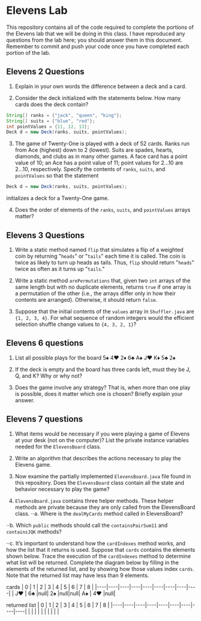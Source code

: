 # Elevens Lab

This repository contains all of the code required to complete the portions of the Elevens lab that we will be doing in this class. I have reproduced any questions from the lab here; you should answer them in this document. Remember to commit and push your code once you have completed each portion of the lab.

## Elevens 2 Questions
1. Explain in your own words the difference between a deck and a card.

2. Consider the deck initialized with the statements below. How many cards does the deck contain?
```java
String[] ranks = {"jack", "queen", "king"};
String[] suits = {"blue", "red"};
int pointValues = {11, 12, 13};
Deck d = new Deck(ranks, suits, pointValues);
```

3. The game of Twenty-One is played with a deck of 52 cards. Ranks run from Ace (highest) down to 2 (lowest). Suits are spades, hearts, diamonds, and clubs as in many other games. A face card has a point value of 10; an Ace has a point value of 11; point values for 2...10 are 2...10, respectively. Specify the contents of `ranks`, `suits`, and `pointValues` so that the statement
```java
Deck d = new Deck(ranks, suits, pointValues);
```
initializes a deck for a Twenty-One game.

4. Does the order of elements of the `ranks`, `suits`, and `pointValues` arrays matter?

## Elevens 3 Questions
1. Write a static method named `flip` that simulates a flip of a weighted coin by returning "`heads`" or "`tails`" each time it is called. The coin is twice as likely to turn up heads as tails. Thus, `flip` should return "`heads`" twice as often as it turns up "`tails`."

2. Write a static method `arePermutations` that, given two `int` arrays of the same length but with no duplicate elements, returns `true` if one array is a permutation of the other (i.e., the arrays differ only in how their contents are arranged). Otherwise, it should return `false`.

3. Suppose that the initial contents of the `values` array in `Shuffler.java` are `{1, 2, 3, 4}`. For what sequence of random integers would the efficient selection shuffle change values to `{4, 3, 2, 1}`?

## Elevens 6 questions
1. List all possible plays for the board 5♠ 4♥ 2♦ 6♣ A♠ J♥ K♦ 5♣ 2♠

2. If the deck is empty and the board has three cards left, must they be J, Q, and K? Why or why not?

3. Does the game involve any strategy? That is, when more than one play is possible, does it matter which one is chosen? Briefly explain your answer.

## Elevens 7 questions
1. What items would be necessary if you were playing a game of Elevens at your desk (not on the computer)? List the private instance variables needed for the `ElevensBoard` class.

2. Write an algorithm that describes the actions necessary to play the Elevens game.

3. Now examine the partially implemented `ElevensBoard.java` file found in this repository. Does the `ElevensBoard` class contain all the state and behavior necessary to play the game?

4. `ElevensBoard.java` contains three helper methods. These helper methods are private because they are only called from the ElevensBoard class.
⋅⋅a. Where is the `dealMyCards` method called in ElevensBoard?

⋅⋅b. Which `public` methods should call the `containsPairSum11` and `containsJQK` methods?

⋅⋅c. It’s important to understand how the `cardIndexes` method works, and how the list that it returns is used. Suppose that `cards` contains the elements shown below. Trace the execution of the `cardIndexes` method to determine what list will be returned. Complete the diagram below by filling in the elements of the returned list, and by showing how those values index `cards`. Note that the returned list may have less than 9 elements.

cards
| 0  | 1  | 2  | 3  | 4  | 5  | 6  | 7  | 8  |
|----|----|----|----|----|----|----|----|----|
| J♥ | 6♣ |null| 2♠ |null|null| A♠ | 4♥ |null|

returned list
| 0  | 1  | 2  | 3  | 4  | 5  | 6  | 7  | 8  |
|----|----|----|----|----|----|----|----|----|
|    |    |    |    |    |    |    |    |    |
